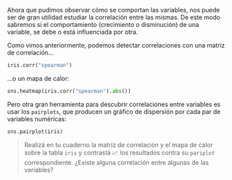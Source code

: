 Ahora que pudimos observar cómo se comportan las variables, nos puede ser de gran utilidad estudiar la correlación entre las mismas. De este modo sabremos si el comportamiento (crecimiento o disminución) de una variable, se debe o está influenciada por otra. 

Como vimos anteriormente, podemos detectar correlaciones con una matriz de correlación…

```python
iris.corr("spearman")
```

...o un mapa de calor:

```python
sns.heatmap(iris.corr("spearman").abs())
``` 

Pero otra gran herramienta para descubrir correlaciones entre variables es usar los `pairplots`, que producen un gráfico de dispersión por cada par de variables numéricas:

```python
sns.pairplot(iris)
```

> Realizá en tu cuaderno la matriz de correlación y el mapa de calor sobre la tabla `iris` y  contrastá 📈 los resultados contra su `pariplot` correspondiente. ¿Existe alguna correlación entre algunas de las variables?
